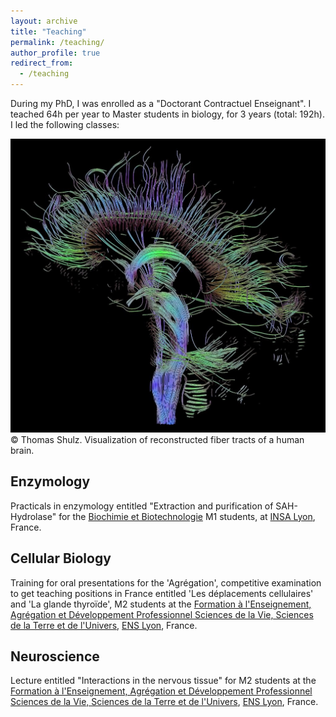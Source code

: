 ```yaml
---
layout: archive
title: "Teaching"
permalink: /teaching/
author_profile: true
redirect_from:
  - /teaching
---
```


During my PhD, I was enrolled as a "Doctorant Contractuel Enseignant". I teached 64h per year to Master students in biology, for 3 years (total: 192h). I led the following classes:

![Reconstructed fiber tracts of a human brain, copyright Thomas Schulz.](/images/teaching/thomas-schulz-brain.jpg)
&copy; Thomas Shulz. Visualization of reconstructed fiber tracts of a human brain.

## Enzymology
Practicals in enzymology entitled "Extraction and purification of SAH-Hydrolase" for the [Biochimie et Biotechnologie](https://biosciences.insa-lyon.fr/fr/content/parcours-biochimie-et-biotechnologies) M1 students, at [INSA Lyon](https://www.insa-lyon.fr/), France.

## Cellular Biology

Training for oral presentations for the 'Agrégation', competitive examination to get teaching positions in France entitled 'Les déplacements cellulaires' and 'La glande thyroïde', M2 students at the [Formation à l'Enseignement, Agrégation et Développement Professionnel Sciences de la Vie, Sciences de la Terre et de l'Univers](https://biologie.ens-lyon.fr/M2-pro-agregation-SV-STU), [ENS Lyon](http://www.ens-lyon.fr/en/), France.

## Neuroscience

Lecture entitled "Interactions in the nervous tissue" for M2 students at the [Formation à l'Enseignement, Agrégation et Développement Professionnel Sciences de la Vie, Sciences de la Terre et de l'Univers](https://biologie.ens-lyon.fr/M2-pro-agregation-SV-STU), [ENS Lyon](http://www.ens-lyon.fr/en/), France.
